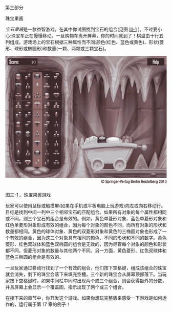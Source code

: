 第三部分

珠宝果酱

*宝石果酱*是一款益智游戏，在其中你试图找到宝石的组合(见图 [III-1](#Fig1) )。不过要小心:珠宝车正在慢慢移动。一旦购物车离开屏幕，你的时间就到了！棋盘由十行五列组成。游戏场上的宝石根据三种属性而不同:颜色(红色、蓝色或黄色)、形状(菱形、球形或椭圆形)和数量(一颗、两颗或三颗宝石)。

![9781430265382_Part03-01.jpg](img/9781430265382_Part03-01.jpg)

[图三-1](#_Fig1) 。珠宝果酱游戏

玩家可以使用鼠标或触摸屏(如果在手机或平板电脑上玩游戏)向左或向右移动行。目标是找到中间一列中三个相邻宝石的匹配组合。如果所有对象的每个属性都相同或不同，则三个宝石的组合是有效的。例如，黄色单菱形对象、蓝色单菱形对象和红色单菱形对象形成有效的组合，因为每个对象的颜色不同，而所有对象的形状和数量都相同。黄色的球体对象、黄色的双菱形对象和黄色的三椭圆对象也形成了一个有效的组合，因为这三个对象具有相同的颜色、不同的形状和不同的数字。黄色菱形、红色双球体和蓝色双椭圆的组合是无效的，因为尽管每个对象的颜色和形状都不同，但菱形对象的数量与其他两个不同。另一方面，黄色菱形、红色双球体和蓝色三椭圆的组合是有效的。

一旦玩家通过移动行找到了一个有效的组合，他们按下空格键，组成该组合的珠宝就会消失，剩下的珠宝会落下来填充空槽，三个新的珠宝会从屏幕顶部落下。当玩家按下空格键时，如果中间栏中同时出现两个或三个组合，则会获得额外的分数，并且屏幕上会显示一个覆盖图，指示出现了两个或三个组合。

在接下来的章节中，你开发这个游戏。如果你想玩完整版来感受一下游戏是如何运作的，运行属于第 17 章的例子！